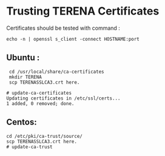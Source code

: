 # Trusting TERENA Certificates

Certificates should be tested with command : 

```
echo -n | openssl s_client -connect HOSTNAME:port
```


## Ubuntu : 

```
 cd /usr/local/share/ca-certificates
 mkdir TERENA
 scp TERENASSLCA3.crt here.

# update-ca-certificates
Updating certificates in /etc/ssl/certs...
1 added, 0 removed; done.
```

## Centos:

```
cd /etc/pki/ca-trust/source/
scp TERENASSLCA3.crt here. 
# update-ca-trust
```


